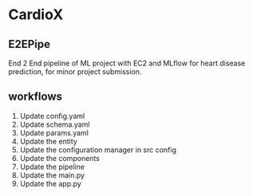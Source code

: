 # CardioX

## E2EPipe

End 2 End pipeline of ML project with EC2 and MLflow for heart disease prediction, for minor project submission.

## workflows

1. Update config.yaml
2. Update schema.yaml
3. Update params.yaml
4. Update the entity
5. Update the configuration manager in src config
6. Update the components
7. Update the pipeline
8. Update the main.py
9. Update the app.py
